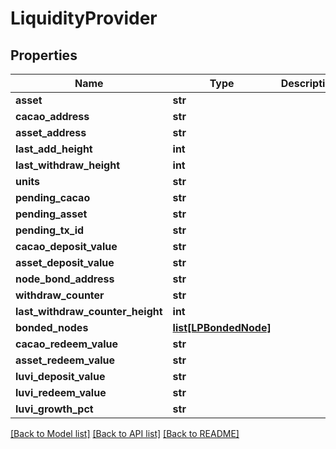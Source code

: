 # LiquidityProvider

## Properties
Name | Type | Description | Notes
------------ | ------------- | ------------- | -------------
**asset** | **str** |  | 
**cacao_address** | **str** |  | [optional] 
**asset_address** | **str** |  | [optional] 
**last_add_height** | **int** |  | [optional] 
**last_withdraw_height** | **int** |  | [optional] 
**units** | **str** |  | 
**pending_cacao** | **str** |  | 
**pending_asset** | **str** |  | 
**pending_tx_id** | **str** |  | [optional] 
**cacao_deposit_value** | **str** |  | 
**asset_deposit_value** | **str** |  | 
**node_bond_address** | **str** |  | [optional] 
**withdraw_counter** | **str** |  | 
**last_withdraw_counter_height** | **int** |  | [optional] 
**bonded_nodes** | [**list[LPBondedNode]**](LPBondedNode.md) |  | 
**cacao_redeem_value** | **str** |  | 
**asset_redeem_value** | **str** |  | 
**luvi_deposit_value** | **str** |  | 
**luvi_redeem_value** | **str** |  | 
**luvi_growth_pct** | **str** |  | 

[[Back to Model list]](../README.md#documentation-for-models) [[Back to API list]](../README.md#documentation-for-api-endpoints) [[Back to README]](../README.md)

